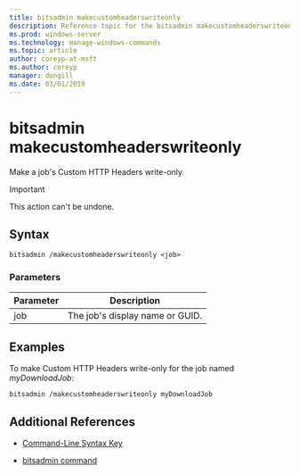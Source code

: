 ```yaml
---
title: bitsadmin makecustomheaderswriteonly
description: Reference topic for the bitsadmin makecustomheaderswriteonly command, which make a job's Custom HTTP Headers write-only.
ms.prod: windows-server
ms.technology: manage-windows-commands
ms.topic: article
author: coreyp-at-msft
ms.author: coreyp
manager: dongill
ms.date: 03/01/2019
---
```


# bitsadmin makecustomheaderswriteonly

Make a job's Custom HTTP Headers write-only.

> [!IMPORTANT]
> This action can't be undone.

## Syntax

```
bitsadmin /makecustomheaderswriteonly <job>
```

### Parameters

| Parameter | Description |
| -------------- | -------------- |
| job | The job's display name or GUID. |

## Examples

To make Custom HTTP Headers write-only for the job named *myDownloadJob*:

```
bitsadmin /makecustomheaderswriteonly myDownloadJob
```

## Additional References

- [Command-Line Syntax Key](command-line-syntax-key.md)

- [bitsadmin command](bitsadmin.md)
